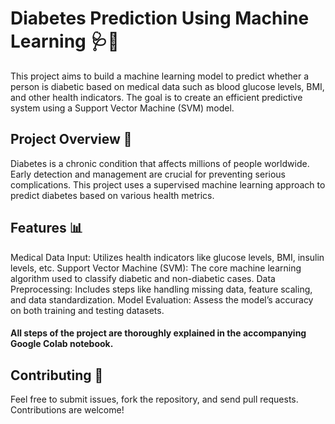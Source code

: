 # Diabetes Prediction Using Machine Learning 🩺🤖
This project aims to build a machine learning model to predict whether a person is diabetic based on medical data such as blood glucose levels, BMI, and other health indicators. The goal is to create an efficient predictive system using a Support Vector Machine (SVM) model.

## Project Overview 🎯
Diabetes is a chronic condition that affects millions of people worldwide. Early detection and management are crucial for preventing serious complications. This project uses a supervised machine learning approach to predict diabetes based on various health metrics.

## Features 📊
Medical Data Input: Utilizes health indicators like glucose levels, BMI, insulin levels, etc.
Support Vector Machine (SVM): The core machine learning algorithm used to classify diabetic and non-diabetic cases.
Data Preprocessing: Includes steps like handling missing data, feature scaling, and data standardization.
Model Evaluation: Assess the model’s accuracy on both training and testing datasets.

#### All steps of the project are thoroughly explained in the accompanying Google Colab notebook. 

## Contributing 🤝
Feel free to submit issues, fork the repository, and send pull requests. Contributions are welcome!
